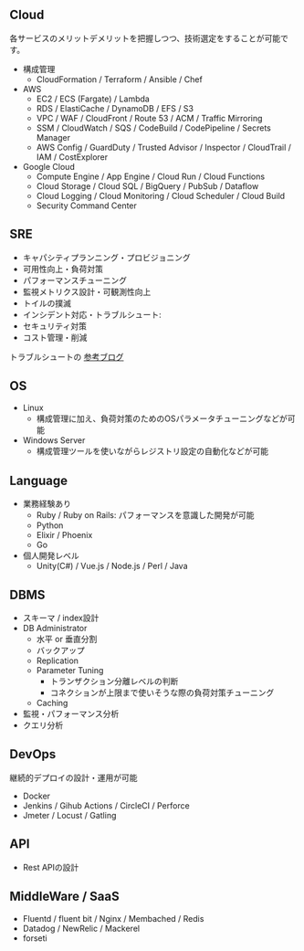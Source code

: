 ## Cloud

各サービスのメリットデメリットを把握しつつ、技術選定をすることが可能です。

- 構成管理
    - CloudFormation / Terraform / Ansible / Chef
- AWS
    - EC2 / ECS (Fargate) / Lambda
    - RDS / ElastiCache / DynamoDB / EFS / S3
    - VPC / WAF / CloudFront / Route 53 / ACM / Traffic Mirroring
    - SSM / CloudWatch / SQS / CodeBuild / CodePipeline / Secrets Manager
    - AWS Config / GuardDuty / Trusted Advisor / Inspector / CloudTrail / IAM / CostExplorer
- Google Cloud
    - Compute Engine / App Engine / Cloud Run / Cloud Functions
    - Cloud Storage / Cloud SQL / BigQuery / PubSub / Dataflow
    - Cloud Logging / Cloud Monitoring / Cloud Scheduler / Cloud Build
    - Security Command Center

## SRE
- キャパシティプランニング・プロビジョニング
- 可用性向上・負荷対策
- パフォーマンスチューニング
- 監視メトリクス設計・可観測性向上
- トイルの撲滅
- インシデント対応・トラブルシュート:
- セキュリティ対策
- コスト管理・削減

トラブルシュートの [参考ブログ](https://zenn.dev/e_koma/articles/20201218-adventcalendar-1a8e2ea4)

## OS
- Linux
    - 構成管理に加え、負荷対策のためのOSパラメータチューニングなどが可能
- Windows Server
    - 構成管理ツールを使いながらレジストリ設定の自動化などが可能


## Language
- 業務経験あり
  - Ruby / Ruby on Rails: パフォーマンスを意識した開発が可能
  - Python
  - Elixir / Phoenix
  - Go
- 個人開発レベル
  - Unity(C#) / Vue.js / Node.js / Perl / Java

## DBMS
- スキーマ / index設計
- DB Administrator
  - 水平 or 垂直分割
  - バックアップ
  - Replication
  - Parameter Tuning
    - トランザクション分離レベルの判断
    - コネクションが上限まで使いそうな際の負荷対策チューニング
  - Caching
- 監視・パフォーマンス分析
- クエリ分析

## DevOps

継続的デプロイの設計・運用が可能

- Docker
- Jenkins / Gihub Actions / CircleCI / Perforce
- Jmeter / Locust / Gatling

## API
- Rest APIの設計

## MiddleWare / SaaS
- Fluentd / fluent bit / Nginx / Membached / Redis
- Datadog / NewRelic / Mackerel
- forseti
